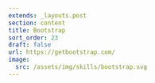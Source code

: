 ```yaml
---
extends: _layouts.post
section: content
title: Bootstrap
sort_order: 23
draft: false
url: https://getbootstrap.com/
image:
  src: /assets/img/skills/bootstrap.svg
---
```

